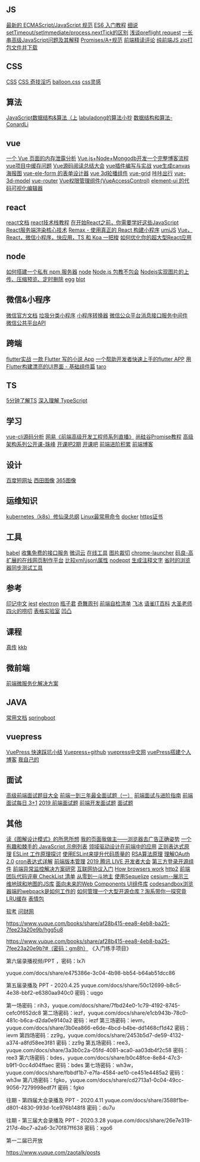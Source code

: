 
## JS
[最新的 ECMAScript/JavaScript 规范](https://github.com/justjavac/esnext)
[ES6 入门教程](https://es6.ruanyifeng.com/)
[细说setTimeout/setImmediate/process.nextTick的区别](https://blog.csdn.net/hkh_1012/article/details/53453138)
[浅谈preflight request](https://www.jianshu.com/p/b55086cbd9af)
[一长串高级JavaScript问题及其解释](https://www.ctolib.com/lydiahallie-javascript-questions.html)
[Promises/A+规范](https://www.ituring.com.cn/article/66566)
[前端精读评论](https://zhuanlan.zhihu.com/FrontendPerusal)
[纯前端JS zip打包文件并下载](https://www.zhangxinxu.com/wordpress/2019/08/js-zip-download/?utm_medium=hao.caibaojian.com&utm_source=hao.caibaojian.com)



## CSS
[CSS](https://github.com/qdlaoyao/css-gif)
[CSS 奇技淫巧](https://github.com/chokcoco/iCSS)
[balloon.css](https://github.com/kazzkiq/balloon.css)
[css灵感](https://chokcoco.github.io/CSS-Inspiration/#/./border/border-wave.md)


## 算法
[JavaScript数据结构&算法（上](https://www.bilibili.com/video/BV194411Q7hM?from=search&seid=17173522535164792065)
[labuladong的算法小抄](https://labuladong.gitbook.io/algo/)
[数据结构和算法-ConardLi](https://github.com/ConardLi/awesome-coding-js)



## vue
[一个 Vue 页面的内存泄露分析](https://mp.weixin.qq.com/s?__biz=MzAxODE2MjM1MA==&mid=2651554488&idx=1&sn=13c6460e04b74627716101eb3eec0b90&chksm=80255579b752dc6f9559c5d52767607e1fb053c9211ffc22875eb0bfe3b8067fcf9164f7a52e&scene=0#rd)
[Vue.js+Node+Mongodb开发一个完整博客流程](https://mp.weixin.qq.com/s?__biz=MzIzNTU2ODM4Mw==&mid=2247487044&idx=1&sn=3560907ba32dc49e973880169c907172&chksm=e8e463d4df93eac28536aba6d668a79b7f22bce2da3a1bc7aaee7913e3c789dc3adcd6750ab0&mpshare=1&scene=1&srcid=0827xaDJnUrRbA7DAUVmBO1c#rd)
[vue项目中缓存问题](https://www.cnblogs.com/sunery/p/10000284.html)
[Vue源码阅读总结大会](https://zhuanlan.zhihu.com/p/86563729)
[vue插件编写与实战](https://mp.weixin.qq.com/s/Aqgh7Dkialhm9v8U0wBuqg)
[vue生成canvas海报图](https://segmentfault.com/a/1190000019975772?utm_medium=hao.caibaojian.com&utm_source=hao.caibaojian.com&share_user=1030000000178452)
[vue-ele-form 的表单设计器](https://github.com/dream2023/vue-ele-form-generator)
[vue 3d轮播组件](https://wlada.github.io/vue-carousel-3d/)
[vue-grid](https://github.com/1000ch/vue-grd)
[咔咔出行](https://github.com/wwenj/tripRecord)
[vue-3d-model](https://github.com/hujiulong/vue-3d-model)
[vue-router](http://www.shouce.ren/api/view/a/11767)
[Vue权限管理组件(VueAccessControl)](https://www.lyblog.net/docs/vue.access.control/zh/)
[element-ui 的代码可视化编辑器](https://github.com/Liugq5713/vue-element-nocode-admin)





## react
[react文档](https://zh-hans.reactjs.org/)
[react技术栈教程](https://www.kancloud.cn/special/react)
[在开始React之前，你需要学好这些JavaScript](https://mp.weixin.qq.com/s?__biz=MzUxMzcxMzE5Ng==&mid=2247489383&idx=1&sn=f8c6f2d29ff37ecb9561ae6feca66e58&chksm=f951a224ce262b3218909caf0a14960cefbc1992d81b4e6a4fe52c07c307ce97bfbbb2dea446&scene=0#rd)
[React服务端渲染核心技术](https://segmentfault.com/a/1190000019916830)
[Remax - 使用真正的 React 构建小程序](https://zhuanlan.zhihu.com/p/79788488)
[umiJS](https://umijs.org/zh-CN)
[Vue，React，微信小程序，快应用，TS 和 Koa 一把梭](https://segmentfault.com/a/1190000019938310)
[如何优化你的超大型React应用](https://segmentfault.com/a/1190000019840415)

## node 
[如何搭建一个私有 npm 服务器](http://auan.cn/internet/2010.html)
[node](https://github.com/youyudehexie/node123)
[Node.js 包教不包会](https://github.com/alsotang/node-lessons)
[Nodejs实现图片的上传、压缩预览、定时删除](https://maomin.blog.csdn.net/article/details/102717972)
[egg](https://eggjs.org/zh-cn/tutorials/sequelize.html)
[blot](https://blot.im/how)
[]()

## 微信&小程序
[微信官方文档](https://developers.weixin.qq.com/doc/)
[垃圾分类小程序](https://github.com/qi19901212/Garbage)
[小程序转换器](https://github.com/ant-move/antmove)
[微信公众平台消息接口服务中间件](https://github.com/node-webot/co-wechat)
[微信公共平台API](https://github.com/node-webot/co-wechat-api)


## 跨端
[flutter实战](https://github.com/flutterchina/flutter-in-action)
[一款 Flutter 写的小说 App](https://github.com/q805699513/flutter_books)
[一个帮助开发者快速上手的flutter APP](https://github.com/alibaba/flutter-go/blob/master/README.md)
[用Flutter构建漂亮的UI界面 - 基础组件篇](https://segmentfault.com/a/1190000019687024)
[taro](https://taro-docs.jd.com/taro/docs/README)

## TS
[5分钟了解TS](https://typescript.bootcss.com/tutorials/typescript-in-5-minutes.html)
[深入理解 TypeScript](https://jkchao.github.io/typescript-book-chinese/#why)


## 学习
[vue-cli源码分析](https://github.com/KuangPF/vue-cli-analysis)
[网易《前端高级开发工程师系列直播》](https://www.bilibili.com/video/av53055002?from=search&seid=7924694865672406891)
[尚硅谷Promise教程](https://www.bilibili.com/video/av77292118/?spm_id_from=333.788.videocard.4)
[高级架构系列公开课-珠峰](https://www.bilibili.com/video/av31769829?from=search&seid=12482702024568315354)
[开课吧2期](https://www.bilibili.com/video/av59901831?p=3)
[开课吧](https://www.bilibili.com/video/av70523654?p=6)
[前端进阶积累](http://obkoro1.com/web_accumulate/)
[前端博客](http://dzblog.cn/blog)
[]()
[]()

## 设计
[百度短网址](https://dwz.cn/)
[西田图像](https://www.sitapix.com/)
[365图像](http://www.365editor.com/course)

## 运维知识
[kubernetes（k8s）修仙录总纲](https://www.jianshu.com/p/c5f8727ffb97)
[Linux最常用命令](https://mp.weixin.qq.com/s/AMVl0rdQDA49LeN6Jw8U3w)
[docker](https://yeasy.gitbook.io/docker_practice/)
[https证书](https://letsencrypt.org/zh-cn/)


## 工具
[babel](https://babeljs.io/)
[收集免费的接口服务](https://github.com/fangzesheng/free-api)
[微词云](https://www.weiciyun.com/)
[在线工具](https://oktools.net/)
[图片裁切](https://promo.com/tools/image-resizer/)
[chrome-launcher](https://github.com/GoogleChrome/chrome-launcher)
[码良-高扩展的在线网页制作平台](https://godspen.ymm56.com/doc/)
[比较xml\json\属性](https://differ.netlify.app/)
[nodeppt](https://nodeppt.js.org/#slide=1)
[生成注释文字](http://patorjk.com/software/taag/#p=display&f=Graffiti&t=Type%20Something%20)
[省时的浏览器同步测试工具](http://www.browsersync.cn/)

## 参考
[印记中文](https://docschina.org/)
[jest](https://jestjs.io/docs/zh-Hans/expect)
[electron](https://www.electronjs.org/)
[瓶子君](https://github.com/sisterAn/blog)
[奇舞周刊](https://weekly.75team.com/)
[前端自检清单](http://www.conardli.top/blog/)
[飞冰](https://ice.work/docs/iceworks/quick-start)
[语雀IT百科](https://www.yuque.com/yuque/blog/yuque-info-tech-encyclopedia)
[大圣老师](http://react.shengxinjing.cn/)
[四火的唠叨](https://www.raychase.net/allarticles)
[表格实验室](https://bossanova.uk/jexcel/v3/examples/vue)
[凹凸](https://aotu.io/cates/%E7%A7%BB%E5%8A%A8%E5%BC%80%E5%8F%91/index.html)


## 课程
[真传](http://www.zhenchuanx.com/my/course/59)
[kkb](https://passport.kaikeba.com/login)

## 微前端
[前端微服务化解决方案](https://alili.tech/archive/a9a1f81b/)
## JAVA
[常用文档](https://github.com/docs4dev/docs4dev)
[springboot](http://springboot.fun/)

## vuepress
[VuePress 快速踩坑小结](https://www.jb51.net/article/156259.htm)
[Vuepress+github](https://www.jianshu.com/p/6e8c608f24c8)
[vuepress中文网](https://www.vuepress.cn/)
[vuePress搭建个人博客](https://blog.csdn.net/ron03129596/article/details/97246244)
[我自己的](http://116.62.229.157/blog-demo/)

## 面试
[高级前端面试题目大全](https://www.jianshu.com/p/7c6e4d21bf77)
[前端一到三年最全面试题（一）](https://blog.csdn.net/weixin_43606158/article/details/89811189)
[前端面试与进阶指南](https://www.cxymsg.com/)
[前端面试每日 3+1](https://www.jianshu.com/p/048468b466ea)
[2019 前端面试题](https://mp.weixin.qq.com/s/ek7CD7Sd0iA5A4a37WClaQ)
[前端开发面试题](https://github.com/markyun/My-blog/tree/master/Front-end-Developer-Questions/Questions-and-Answers)
[面试题](https://github.com/Advanced-Frontend/Daily-Interview-Question/blob/master/datum/summary.md)

## 其他
[读《图解设计模式》的所思所想](https://segmentfault.com/a/1190000019971744)
[我的页面我做主——浏览器去广告正确姿势](https://mp.weixin.qq.com/s/Aa_w1aILBMEZ8vVrzfPMSw?utm_medium=hao.caibaojian.com&utm_source=hao.caibaojian.com)
[一个有趣和棘手的 JavaScript 示例列表](https://github.com/denysdovhan/wtfjs/blob/master/README-zh-cn.md)
[领域驱动设计在前端中的应用](https://github.com/Vincedream/ddd-fe-demo)
[正则表达式原理](http://www.alloyteam.com/2019/07/13574/)
[ESLint 工作原理探讨](https://zhuanlan.zhihu.com/p/53680918)
[使用ESLint来提升代码质量的](https://www.imooc.com/article/32222)
[RSA算法原理](http://www.ruanyifeng.com/blog/2013/06/rsa_algorithm_part_one.html)
[理解OAuth 2.0](http://www.ruanyifeng.com/blog/2014/05/oauth_2_0.html)
[cron表达式详解](https://www.cnblogs.com/junrong624/p/4239517.html)
[前端版本管理](https://www.cnblogs.com/xiaohuochai/p/6650538.html)
[2019 腾讯 LIVE 开发者大会](https://github.com/iv-web/ppts/tree/master/2019_TLC_ppts)
[第三方登录开源组件](https://github.com/justauth/JustAuth)
[前端异常监控解决方案研究](https://cdc.tencent.com/2018/09/13/frontend-exception-monitor-research/)
[互联网协议入门](http://www.ruanyifeng.com/blog/2012/05/internet_protocol_suite_part_i.html)
[How browsers work](http://taligarsiel.com/Projects/howbrowserswork1.htm)
[http2](https://http2.akamai.com/demo)
[前端团队代码评审 CheckList 清单](http://caibaojian.com/fe-weekly-20190707.html)
[从零到一斗地主](http://www.alloyteam.com/2019/07/13829/)
[使用Sequelize](https://www.liaoxuefeng.com/wiki/1022910821149312/1101571555324224)
[cesium--展示三维地球和地图的JS库](http://cesium.xin/wordpress/archives/16.html)
[面向未来的Web Components UI组件库](https://segmentfault.com/a/1190000019713345)
[codesandbox浏览器端的webpack是如何工作的](https://segmentfault.com/a/1190000019679430)
[如何管理一个大型开源仓库？淘系带你一探究竟](https://mp.weixin.qq.com/s/HwlN36eZlXd-6z1q3Iz-xA)
[LRU缓存](https://yomguithereal.github.io/posts/lru-cache/)
[表情包](https://github.com/zhaoolee/ChineseBQB)

[软考](https://www.cnblogs.com/nullering/p/9684820.html)
[问财网](http://www.iwencai.com/stockpick/fund?tid=stockpick&ts=1&qs=index_channel)

https://www.yuque.com/books/share/af28b415-eea8-4eb8-ba25-7fee23a20e9b/hgg5u8




https://www.yuque.com/books/share/af28b415-eea8-4eb8-ba25-7fee23a20e9b?#（密码：gm8h） 《入门练手项目》

第六届录播视频/PPT ，密码：lx7i

yuque.com/docs/share/e475386e-3c04-4b98-bb54-b64ab51dcc86

第五届录播及 PPT - 2020.4.25
yuque.com/docs/share/50c12699-b8c5-4e38-bbf2-e6380aa940c0
密码：uqgo

第一场密码：rih3，yuque.com/docs/share/7fbd24e0-1c79-4192-8745-cefc0f652dc8
第二场密码：iezf，yuque.com/docs/share/e1cb943b-78c0-481c-b6ca-d2da0e9140a2
密码：iezf
第三场密码：ievm，yuque.com/docs/share/3b0ea866-e6de-4bcd-b4be-dd1468cf1d42
密码：ievm
第四场密码：zz9g，yuque.com/docs/share/2453b5d7-de59-4132-a374-a8fd58ee3f81
密码：zz9g
第五场密码：ree3，yuque.com/docs/share/3a3b0c2a-05fd-4081-aca0-aa03db4f2c58
密码：ree3
第六场密码：bdes，yuque.com/docs/share/b0c48fce-8e84-47c3-b9f1-0cc4d04ffaec
密码：bdes
第七场密码：wh3w，yuque.com/docs/share/fbbdf1b7-e7fa-4584-ae10-ce451e4485a2
密码：wh3w
第八场密码：fgko，yuque.com/docs/share/cd2713a1-0c04-49cc-9056-7279998edf7f
密码：fgko

往期 - 第四届大会录播及 PPT - 2020.4.11
yuque.com/docs/share/3588f1be-d801-4830-993d-1ce976b148f8
密码：du7u

往期 - 第三届大会录播及 PPT - 2020.3.28
yuque.com/docs/share/26e7e319-217d-4bc7-a2a6-3c70f87ff638
密码：xgo6

第一二届已开放

https://www.yuque.com/zaotalk/posts